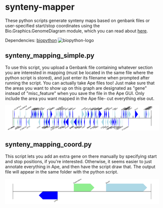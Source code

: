 # synteny-mapper
These python scripts generate synteny maps based on genbank files or user-specified start/stop coordinates using the Bio.Graphics.GenomeDiagram module, which you can read about [here](https://biopython-cn.readthedocs.io/zh_CN/latest/en/chr17.html). 

Dependencies: [biopython](https://biopython.org/)
![biopython-logo](https://biopython.org/assets/images/biopython_logo_white.png)

synteny_mapping_simple.py
------------
To use this script, you upload a Genbank file containing whatever section you are interested in mapping (must be located in the same file where the python script is stored), and just enter its filename when prompted after running the script. You can actually take Ape files too! Just make sure that the areas you want to show up on this graph are designated as "gene" instead of "misc_feature" when you save the file in the Ape GUI. Only include the area you want mapped in the Ape file- cut everything else out. 

![NC_001133.9.gb_map.png](https://raw.githubusercontent.com/amcrabtree/synteny-mapper/master/images/NC_001133.9.gb_map.png)

synteny_mapping_coord.py
------------
This script lets you add an extra gene on there manually by specifying start and stop positions, if you're interested. Otherwise, it seems easier to just annotate everything in Ape, and then have the script draw that. The output file will appear in the same folder with the python script.

![ToxinSeq.gb_map.png](https://raw.githubusercontent.com/amcrabtree/synteny-mapper/master/images/ToxinSeq.gb_map.png)
